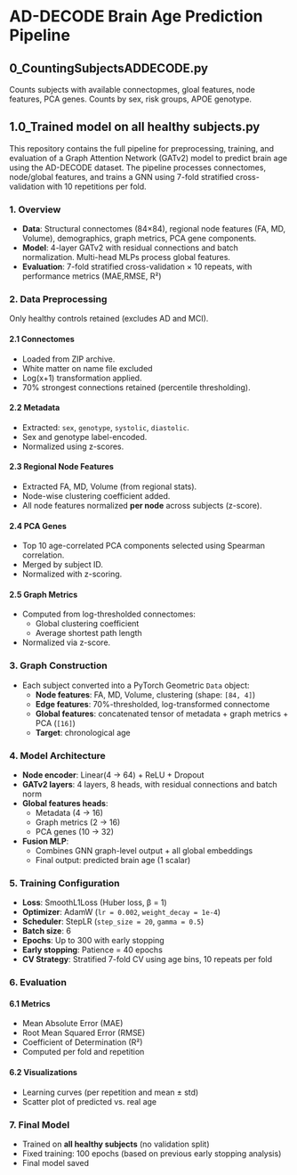 # AD-DECODE Brain Age Prediction Pipeline

## 0_CountingSubjectsADDECODE.py
Counts subjects with available connectopmes, gloal features, node features, PCA genes. 
Counts by sex, risk groups, APOE genotype.


## 1.0_Trained model on all healthy subjects.py
This repository contains the full pipeline for preprocessing, training, and evaluation of a Graph Attention Network (GATv2) model to predict brain age using the AD-DECODE dataset. The pipeline processes connectomes, node/global features, and trains a GNN using 7-fold stratified cross-validation with 10 repetitions per fold.

### 1. Overview
- **Data**: Structural connectomes (84×84), regional node features (FA, MD, Volume), demographics, graph metrics, PCA gene components.
- **Model**: 4-layer GATv2 with residual connections and batch normalization. Multi-head MLPs process global features.
- **Evaluation**: 7-fold stratified cross-validation × 10 repeats, with performance metrics (MAE,RMSE, R²) 

### 2. Data Preprocessing
Only healthy controls retained (excludes AD and MCI).

#### 2.1 Connectomes
- Loaded from ZIP archive.
- White matter on name file excluded
- Log(x+1) transformation applied.
- 70% strongest connections retained (percentile thresholding).

#### 2.2 Metadata
- Extracted: `sex`, `genotype`, `systolic`, `diastolic`.
- Sex and genotype label-encoded.
- Normalized using z-scores.

#### 2.3 Regional Node Features
- Extracted FA, MD, Volume (from regional stats).
- Node-wise clustering coefficient added.
- All node features normalized **per node** across subjects (z-score).

#### 2.4 PCA Genes
- Top 10 age-correlated PCA components selected using Spearman correlation.
- Merged by subject ID.
- Normalized with z-scoring.

#### 2.5 Graph Metrics
- Computed from log-thresholded connectomes:
  - Global clustering coefficient
  - Average shortest path length
- Normalized via z-score.

### 3. Graph Construction
- Each subject converted into a PyTorch Geometric `Data` object:
  - **Node features**: FA, MD, Volume, clustering (shape: `[84, 4]`)
  - **Edge features**: 70%-thresholded, log-transformed connectome
  - **Global features**: concatenated tensor of metadata + graph metrics + PCA (`[16]`)
  - **Target**: chronological age

### 4. Model Architecture
- **Node encoder**: Linear(4 → 64) + ReLU + Dropout
- **GATv2 layers**: 4 layers, 8 heads, with residual connections and batch norm
- **Global features heads**:
  - Metadata (4 → 16)
  - Graph metrics (2 → 16)
  - PCA genes (10 → 32)
- **Fusion MLP**:
  - Combines GNN graph-level output + all global embeddings
  - Final output: predicted brain age (1 scalar)

### 5. Training Configuration
- **Loss**: SmoothL1Loss (Huber loss, β = 1)
- **Optimizer**: AdamW (`lr = 0.002`, `weight_decay = 1e-4`)
- **Scheduler**: StepLR (`step_size = 20`, `gamma = 0.5`)
- **Batch size**: 6
- **Epochs**: Up to 300 with early stopping
- **Early stopping**: Patience = 40 epochs
- **CV Strategy**: Stratified 7-fold CV using age bins, 10 repeats per fold

### 6. Evaluation
#### 6.1 Metrics
- Mean Absolute Error (MAE)
- Root Mean Squared Error (RMSE)
- Coefficient of Determination (R²)
- Computed per fold and repetition

#### 6.2 Visualizations
- Learning curves (per repetition and mean ± std)
- Scatter plot of predicted vs. real age

### 7. Final Model
- Trained on **all healthy subjects** (no validation split)
- Fixed training: 100 epochs (based on previous early stopping analysis)
- Final model saved 



